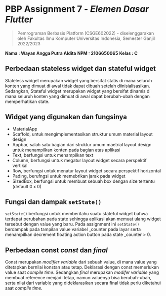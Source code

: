 
# PBP Assignment 7 - *Elemen Dasar Flutter*

> Pemrograman Berbasis Platform (CSGE602022) - diselenggarakan oleh 
> Fakultas Ilmu Komputer Universitas Indonesia, Semester Ganjil 2022/2023

**Nama  : Wayan Angga Putra Aldita**
**NPM   : 2106650065**
**Kelas : C**

## Perbedaan stateless widget dan stateful widget
Stateless widget merupakan widget yang bersifat statis di mana seluruh konten yang dimuat di awal tidak dapat dibuah setelah diinisialisasikan. Sedangkan, Stateful widget merupakan widget yang bersifat dinamis di mana seluruh konten yang dimuat di awal dapat berubah-ubah dengan memperhatikan state.

## Widget yang digunakan dan fungsinya
- MaterialApp
- Scaffold, untuk mengimplementasikan struktur umum material layout design
- Appbar, salah satu bagian dari struktur umum maetrial layout design untuk menampilkan konten pada bagian atas aplikasi 
- Text, berfungsi untuk menampilkan text
- Column, berfungsi untuk megatur layout widget secara perspektif vertikal
- Row, berfungsi untuk menatur layout widget secara perspektif horizontal
- Pading, berufngsi untuk memebrikan jarak pada widget
- SizedBox, berfungsi untuk membuat sebuah box dengan size tertentu (default 0 x 0)

## Fungsi dan dampak `setState()`
`setState()` berfungsi untuk memberitahu suatu stateful widget bahwa terdapat perubahan pada state sehingga aplikasi akan memuat ulang widget tersebut dengan value yang baru. Pada assignment ini `setState()` berdampak pada tampilan value variabel _counter pada layar serta menampilkan decrement floating action button pada state _counter > 0.

## Perbedaan const *const* dan *final*
Const merupakan *modifier variable* dari sebuah value, di mana value yang ditetapkan bernilai konstan atau tetap. Deklarasi dengan const memerlukan value saat *compile time*. Sedangkan *final* merupakan *modifer variable* yang membuat reference menjadi tetap, namun valuenya bisa berubah-ubah, serta nilai dari variable yang dideklarasikan secara final tidak perlu diketahui saat *compile time*.
